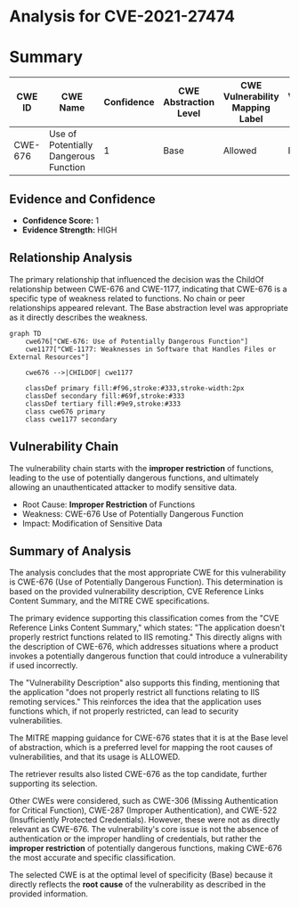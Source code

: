 # Analysis for CVE-2021-27474

# Summary
| CWE ID | CWE Name | Confidence | CWE Abstraction Level | CWE Vulnerability Mapping Label | CWE-Vulnerability Mapping Notes |
|---|---|---|---|---|---|
| CWE-676 | Use of Potentially Dangerous Function | 1 | Base | Allowed | Primary CWE |

## Evidence and Confidence

*   **Confidence Score:** 1
*   **Evidence Strength:** HIGH

## Relationship Analysis
The primary relationship that influenced the decision was the ChildOf relationship between CWE-676 and CWE-1177, indicating that CWE-676 is a specific type of weakness related to functions. No chain or peer relationships appeared relevant. The Base abstraction level was appropriate as it directly describes the weakness.

```mermaid
graph TD
    cwe676["CWE-676: Use of Potentially Dangerous Function"]
    cwe1177["CWE-1177: Weaknesses in Software that Handles Files or External Resources"]
    
    cwe676 -->|CHILDOF| cwe1177

    classDef primary fill:#f96,stroke:#333,stroke-width:2px
    classDef secondary fill:#69f,stroke:#333
    classDef tertiary fill:#9e9,stroke:#333
    class cwe676 primary
    class cwe1177 secondary
```

## Vulnerability Chain
The vulnerability chain starts with the **improper restriction** of functions, leading to the use of potentially dangerous functions, and ultimately allowing an unauthenticated attacker to modify sensitive data.
  - Root Cause: **Improper Restriction** of Functions
  - Weakness: CWE-676 Use of Potentially Dangerous Function
  - Impact: Modification of Sensitive Data

## Summary of Analysis
The analysis concludes that the most appropriate CWE for this vulnerability is CWE-676 (Use of Potentially Dangerous Function). This determination is based on the provided vulnerability description, CVE Reference Links Content Summary, and the MITRE CWE specifications.

The primary evidence supporting this classification comes from the "CVE Reference Links Content Summary," which states: "The application doesn't properly restrict functions related to IIS remoting." This directly aligns with the description of CWE-676, which addresses situations where a product invokes a potentially dangerous function that could introduce a vulnerability if used incorrectly.

The "Vulnerability Description" also supports this finding, mentioning that the application "does not properly restrict all functions relating to IIS remoting services." This reinforces the idea that the application uses functions which, if not properly restricted, can lead to security vulnerabilities.

The MITRE mapping guidance for CWE-676 states that it is at the Base level of abstraction, which is a preferred level for mapping the root causes of vulnerabilities, and that its usage is ALLOWED.

The retriever results also listed CWE-676 as the top candidate, further supporting its selection.

Other CWEs were considered, such as CWE-306 (Missing Authentication for Critical Function), CWE-287 (Improper Authentication), and CWE-522 (Insufficiently Protected Credentials). However, these were not as directly relevant as CWE-676. The vulnerability's core issue is not the absence of authentication or the improper handling of credentials, but rather the **improper restriction** of potentially dangerous functions, making CWE-676 the most accurate and specific classification.

The selected CWE is at the optimal level of specificity (Base) because it directly reflects the **root cause** of the vulnerability as described in the provided information.